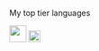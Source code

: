 My top tier languages

<img src="https://cdn.jsdelivr.net/gh/devicons/devicon/icons/react/react-original-wordmark.svg" width="30px" height="30px"/>          
<img src="https://cdn.jsdelivr.net/gh/devicons/devicon/icons/angularjs/angularjs-plain.svg" width="21px" height="21px"/>
